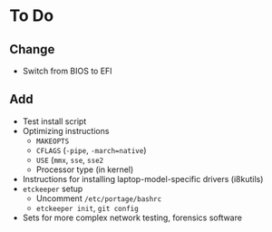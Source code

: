 # To Do

## Change
- Switch from BIOS to EFI

## Add
- Test install script
- Optimizing instructions
    - `MAKEOPTS`
    - `CFLAGS` (`-pipe`, `-march=native`)
    - `USE` (`mmx`, `sse`, `sse2`
    - Processor type (in kernel)
- Instructions for installing laptop-model-specific drivers (i8kutils)
- `etckeeper` setup
    - Uncomment `/etc/portage/bashrc`
    - `etckeeper init`, `git config`
- Sets for more complex network testing, forensics software

